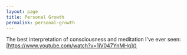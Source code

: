 ```yaml
---
layout: page
title: Personal Growth
permalink: personal-growth
---
```

The best interpretation of consciousness and meditation I've ever seen: [https://www.youtube.com/watch?v=1iV047YnMHg]()
